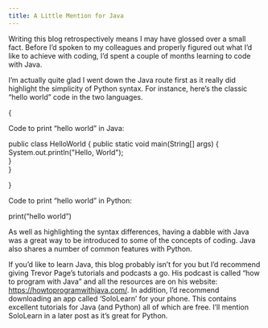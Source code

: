 ```yaml
---
title: A Little Mention for Java
---
```

Writing this blog retrospectively means I may have glossed over a small fact. Before I’d spoken to my colleagues and properly figured out what I’d like to achieve with coding, I’d spent a couple of months learning to code with Java. 

I’m actually quite glad I went down the Java route first as it really did highlight the simplicity of Python syntax. For instance, here’s the classic “hello world” code in the two languages.


{

Code to print “hello world” in Java:

public class HelloWorld {
    public static void main(String[] args) {
        System.out.println("Hello, World");   
    }  
}

}

Code to print “hello world” in Python:

print(“hello world”)

As well as highlighting the syntax differences, having a dabble with Java was a great way to be introduced to some of the concepts of coding. Java also shares a number of common features with Python. 

If you’d like to learn Java, this blog probably isn’t for you but  I’d recommend giving Trevor Page’s tutorials and podcasts a go.  His podcast is called “how to program with Java” and all the resources are on his website: https://howtoprogramwithjava.com/. In addition, I’d recommend downloading an app called ‘SoloLearn’ for your phone. This contains excellent tutorials for Java (and Python) all of which are free. I’ll mention SoloLearn in a later post as it’s great for Python.


